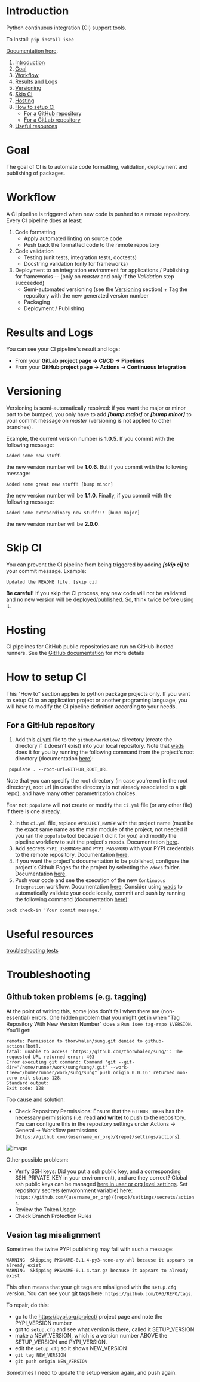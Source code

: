 # Introduction
Python continuous integration (CI) support tools.

To install:	```pip install isee```

[Documentation here](https://i2mint.github.io/isee/index.html).

1. [Introduction](#introduction)
2. [Goal](#goal)
3. [Workflow](#workflow)
4. [Results and Logs](#results-and-logs)
5. [Versioning](#versioning)
6. [Skip CI](#skip-ci)
7. [Hosting](#hosting)
8. [How to setup CI](#how-to-setup-ci)
    * [For a GitHub repository](#for-a-github-repository)
    * [For a GitLab repository](#for-a-gitlab-repository)
9. [Useful resources](#useful-resources)


# Goal
The goal of CI is to automate code formatting, validation, deployment and publishing of packages. 

# Workflow
A CI pipeline is triggered when new code is pushed to a remote repository.
Every CI pipeline does at least:
1. Code formatting
    * Apply automated linting on source code
    * Push back the formatted code to the remote repository
2. Code validation
    * Testing (unit tests, integration tests, doctests)
    * Docstring validation (only for frameworks)
3. Deployment to an integration environment for applications / Publishing for frameworks -- (only on *master* and only if the *Validation* step succeeded)
    * Semi-automated versioning (see the [Versioning](#versioning) section) + Tag the repository with the new generated version number
    * Packaging
    * Deployment / Publishing

# Results and Logs
You can see your CI pipeline's result and logs:
* From your **GitLab project page &rarr; CI/CD &rarr; Pipelines**
* From your **GitHub project page &rarr; Actions &rarr; Continuous Integration**

# Versioning
Versioning is semi-automatically resolved: if you want the major or minor part to be bumped, you only have to add ***[bump major]*** or ***[bump minor]*** to your commit message on *master* (versioning is not applied to other branches).

Example, the current version number is **1.0.5**.
If you commit with the following message:
```
Added some new stuff.
```
the new version number will be **1.0.6**.
But if you commit with the following message:
```
Added some great new stuff! [bump minor]
```
the new version number will be **1.1.0**.
Finally, if you commit with the following message:
```
Added some extraordinary new stuff!!! [bump major]
```
the new version number will be **2.0.0**.

# Skip CI
You can prevent the CI pipeline from being triggered by adding ***[skip ci]*** to your commit message.
Example:
```
Updated the README file. [skip ci]
```
**Be careful!** If you skip the CI process, any new code will not be validated and no new version will be deployed/published. So, think twice before using it.

# Hosting
CI pipelines for GitHub public repositories are run on GitHub-hosted runners. See the [GitHub documentation](https://docs.github.com/en/free-pro-team@latest/actions/learn-github-actions/introduction-to-github-actions#runners) for more details

# How to setup CI
This "How to" section applies to python package projects only. If you want to setup CI to an application project or another programing language, you will have to modify the CI pipeline definition according to your needs.

## For a GitHub repository
1. Add this [ci.yml](resources/ci.yml) file to the `github/workflow/` directory (create the directory if it doesn't exist) into your local repository.
Note that [wads](https://pypi.org/project/wads/) does it for you by running the following command from the project's root directory (documentation [here](https://i2mint.github.io/wads/module_docs/wads/populate.html)):
```
 populate . --root-url=GITHUB_ROOT_URL
```
Note that you can specify the root directory (in case you're not in the root directory), root url (in case the directory is not already associated to a git repo), and have many other parametrization choices. 

Fear not: `populate` will **not** create or modify the `ci.yml` file (or any other file) if there is one already. 

2. In the `ci.yml` file, replace `#PROJECT_NAME#` with the project name (must be the exact same name as the main module of the project, not needed if you ran the `populate` tool because it did it for you) and modify the pipeline workflow to suit the project's needs. Documentation [here](https://docs.github.com/en/free-pro-team@latest/actions/reference/workflow-syntax-for-github-actions).
3. Add secrets `PYPI_USERNAME` and `PYPI_PASSWORD` with your PYPI credentials to the remote repository. Documentation [here](https://docs.github.com/en/free-pro-team@latest/actions/reference/encrypted-secrets).
4. If you want the project's documentation to be published, configure the project's Github Pages for the project by selecting the `/docs` folder. Documentation [here](https://guides.github.com/features/pages/).
5. Push your code and see the execution of the new `Continuous Integration` workflow. Documentation [here](https://docs.github.com/en/free-pro-team@latest/actions/managing-workflow-runs).
Consider using [wads](https://pypi.org/project/wads/) to automatically validate your code locally, commit and push by running the following command (documentation [here](https://i2mint.github.io/wads/module_docs/wads/pack.html)):
```
pack check-in 'Your commit message.'
```

# Useful resources

[troubleshooting tests](https://github.com/i2mint/tested/wiki/Troubleshooting-Tests)

# Troubleshooting

## Github token problems (e.g. tagging)

At the point of writing this, some jobs don't fail when there are (non-essential) errors.
One hidden problem that you might get in when "Tag Repository With New Version Number" does a `Run isee tag-repo $VERSION`. You'll get:

```
remote: Permission to thorwhalen/sung.git denied to github-actions[bot].
fatal: unable to access 'https://github.com/thorwhalen/sung/': The requested URL returned error: 403
Error executing git command: Command 'git --git-dir="/home/runner/work/sung/sung/.git" --work-tree="/home/runner/work/sung/sung" push origin 0.0.16' returned non-zero exit status 128.
Standard output: 
Exit code: 128
```

Top cause and solution:
* Check Repository Permissions: Ensure that the `GITHUB_TOKEN` has the necessary permissions (i.e. read **and write**) to push to the repository.
You can configure this in the repository settings under Actions -> General -> Workflow permissions (`https://github.com/{username_or_org}/{repo}/settings/actions`).

![image](https://github.com/user-attachments/assets/0a35c514-216c-4616-92fa-b8978762594c)

Other possible problesm:
* Verify SSH keys: Did you put a ssh public key, and a corresponding SSH_PRIVATE_KEY in your environment), and are they correct?
Global ssh public keys can be managed [here in user or org level settings](https://github.com/settings/keys). 
Set repository secrets (envoronment variable) here: `https://github.com/{username_or_org}/{repo}/settings/secrets/actions`.
* Review the Token Usage
* Check Branch Protection Rules


## Vesion tag misalignment

Sometimes the twine PYPI publishing may fail with such a message:

```
WARNING  Skipping PKGNAME-0.1.4-py3-none-any.whl because it appears to already exist 
WARNING  Skipping PKGNAME-0.1.4.tar.gz because it appears to already exist
```

This often means that your git tags are misaligned with the `setup.cfg` version. 
You can see your git tags here: `https://github.com/ORG/REPO/tags`.

To repair, do this:

* go to the https://pypi.org/project/ project page and note the PYPI_VERSION number
* got to `setup.cfg` and see what version is there, called it SETUP_VERSION
* make a NEW_VERSION, which is a version number ABOVE the SETUP_VERSION and PYPI_VERSION.
* edit the `setup.cfg` so it shows NEW_VERSION
* `git tag NEW_VERSION`
* `git push origin NEW_VERSION`

Sometimes I need to update the setup version again, and push again.
